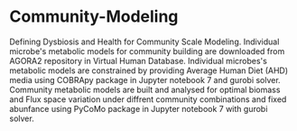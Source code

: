 # Community-Modeling
Defining Dysbiosis and Health for Community Scale Modeling.
Individual microbe's metabolic models for community building are downloaded from AGORA2 repository in Virtual Human Database.
Individual microbes's metabolic models are constrained by providing Average Human Diet (AHD) media using COBRApy package in Jupyter notebook 7 and gurobi solver.
Community metabolic models are built and analysed for optimal biomass and Flux space variation under diffrent community combinations and fixed abunfance using PyCoMo package in Jupyter notebook 7 with gurobi solver.
